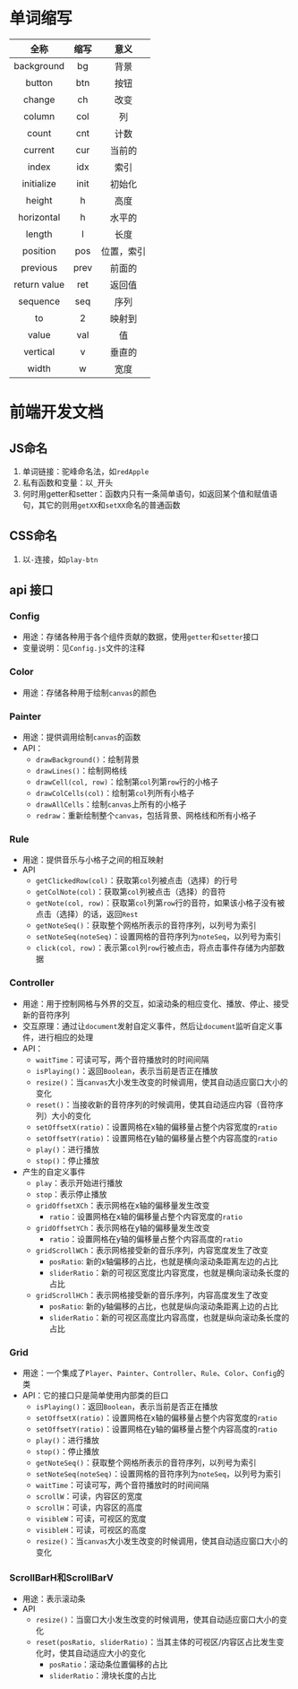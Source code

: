 # 单词缩写
|全称|缩写|意义|
|:-:|:-:|:-:|
|background|bg|背景|
|button|btn|按钮|
|change|ch|改变|
|column|col|列|
|count|cnt|计数|
|current|cur|当前的|
|index|idx|索引|
|initialize|init|初始化|
|height|h|高度|
|horizontal|h|水平的|
|length|l|长度|
|position|pos|位置，索引|
|previous|prev|前面的|
|return value|ret|返回值|
|sequence|seq|序列|
|to|2|映射到|
|value|val|值|
|vertical|v|垂直的|
|width|w|宽度|
# 前端开发文档
## JS命名
1. 单词链接：驼峰命名法，如`redApple`
2. 私有函数和变量：以`_`开头
3. 何时用getter和setter：函数内只有一条简单语句，如返回某个值和赋值语句，其它的则用`getXX`和`setXX`命名的普通函数
## CSS命名
1. 以`-`连接，如`play-btn`
## api 接口
### Config
- 用途：存储各种用于各个组件贡献的数据，使用`getter`和`setter`接口
- 变量说明：见`Config.js`文件的注释
### Color
- 用途：存储各种用于绘制`canvas`的颜色
### Painter
- 用途：提供调用绘制`canvas`的函数
- API：
    - `drawBackground()`：绘制背景
    - `drawLines()`：绘制网格线
    - `drawCell(col, row)`：绘制第`col`列第`row`行的小格子
    - `drawColCells(col)`：绘制第`col`列所有小格子
    - `drawAllCells`：绘制`canvas`上所有的小格子
    - `redraw`：重新绘制整个`canvas`，包括背景、网格线和所有小格子
### Rule
- 用途：提供音乐与小格子之间的相互映射
- API
    - `getClickedRow(col)`：获取第`col`列被点击（选择）的行号
    - `getColNote(col)`：获取第`col`列被点击（选择）的音符
    - `getNote(col, row)`：获取第`col`列第`row`行的音符，如果该小格子没有被点击（选择）的话，返回`Rest`
    - `getNoteSeq()`：获取整个网格所表示的音符序列，以列号为索引
    - `setNoteSeq(noteSeq)`：设置网格的音符序列为`noteSeq`，以列号为索引
    - `click(col, row)`：表示第`col`列`row`行被点击，将点击事件存储为内部数据
### Controller
- 用途：用于控制网格与外界的交互，如滚动条的相应变化、播放、停止、接受新的音符序列
- 交互原理：通过让`document`发射自定义事件，然后让`document`监听自定义事件，进行相应的处理
- API：
    - `waitTime`：可读可写，两个音符播放时的时间间隔
    - `isPlaying()`：返回`Boolean`，表示当前是否正在播放
    - `resize()`：当`canvas`大小发生改变的时候调用，使其自动适应窗口大小的变化
    - `reset()`：当接收新的音符序列的时候调用，使其自动适应内容（音符序列）大小的变化
    - `setOffsetX(ratio)`：设置网格在x轴的偏移量占整个内容宽度的`ratio`
    - `setOffsetY(ratio)`：设置网格在y轴的偏移量占整个内容高度的`ratio`
    - `play()`：进行播放
    - `stop()`：停止播放
- 产生的自定义事件
    - `play`：表示开始进行播放
    - `stop`：表示停止播放
    - `gridOffsetXCh`：表示网格在x轴的偏移量发生改变
        - `ratio`：设置网格在x轴的偏移量占整个内容宽度的`ratio`
    - `gridOffsetYCh`：表示网格在y轴的偏移量发生改变
        - `ratio`：设置网格在y轴的偏移量占整个内容高度的`ratio`
    - `gridScrollWCh`：表示网格接受新的音乐序列，内容宽度发生了改变
        - `posRatio`: 新的x轴偏移的占比，也就是横向滚动条距离左边的占比
        - `sliderRatio`：新的可视区宽度比内容宽度，也就是横向滚动条长度的占比
    - `gridScrollHCh`：表示网格接受新的音乐序列，内容高度发生了改变
        - `posRatio`: 新的y轴偏移的占比，也就是纵向滚动条距离上边的占比
        - `sliderRatio`：新的可视区高度比内容高度，也就是纵向滚动条长度的占比
### Grid
- 用途：一个集成了`Player`、`Painter`、`Controller`、`Rule`、`Color`、`Config`的类
- API：它的接口只是简单使用内部类的巨口
    - `isPlaying()`：返回`Boolean`，表示当前是否正在播放
    - `setOffsetX(ratio)`：设置网格在x轴的偏移量占整个内容宽度的`ratio`
    - `setOffsetY(ratio)`：设置网格在y轴的偏移量占整个内容高度的`ratio`
    - `play()`：进行播放
    - `stop()`：停止播放
    - `getNoteSeq()`：获取整个网格所表示的音符序列，以列号为索引
    - `setNoteSeq(noteSeq)`：设置网格的音符序列为`noteSeq`，以列号为索引
    - `waitTime`：可读可写，两个音符播放时的时间间隔
    - `scrollW`：可读，内容区的宽度
    - `scrollH`：可读，内容区的高度
    - `visibleW`：可读，可视区的宽度
    - `visibleH`：可读，可视区的高度
    - `resize()`：当`canvas`大小发生改变的时候调用，使其自动适应窗口大小的变化

### ScrollBarH和ScrollBarV
- 用途：表示滚动条
- API
    - `resize()`：当窗口大小发生改变的时候调用，使其自动适应窗口大小的变化
    - `reset(posRatio, sliderRatio)`：当其主体的可视区/内容区占比发生变化时，使其自动适应大小的变化
        - `posRatio`：滚动条位置偏移的占比
        - `sliderRatio`：滑块长度的占比